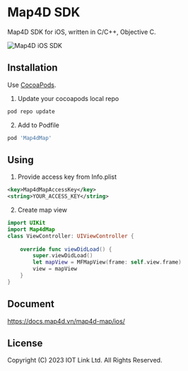 # Map4D SDK

Map4D SDK for iOS, written in C/C++, Objective C.

![Map4D iOS SDK](https://docs.map4d.vn/map4d-ios-sdk/resource/Untitled-1_0000_Right-Mockup--phone-demo.png)


## Installation

Use [CocoaPods](https://cocoapods.org).

1. Update your cocoapods local repo
```ruby
pod repo update
```

2. Add to Podfile
```ruby
pod 'Map4dMap'
```

## Using

1. Provide access key from Info.plist

```xml
<key>Map4dMapAccessKey</key>
<string>YOUR_ACCESS_KEY</string>
```

2. Create map view

```swift
import UIKit
import Map4dMap
class ViewController: UIViewController {
  
    override func viewDidLoad() {
        super.viewDidLoad()
        let mapView = MFMapView(frame: self.view.frame)
        view = mapView
    }
}
```

## Document

https://docs.map4d.vn/map4d-map/ios/


License
-------

Copyright (C) 2023 IOT Link Ltd. All Rights Reserved.
